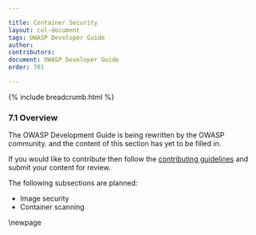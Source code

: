 ```yaml
---

title: Container Security
layout: col-document
tags: OWASP Developer Guide
author:
contributors:
document: OWASP Developer Guide
order: 701

---
```


{% include breadcrumb.html %}
### 7.1 Overview

The OWASP Development Guide is being rewritten by the OWASP community.
and the content of this section has yet to be filled in.

If you would like to contribute then follow the 
[contributing guidelines](https://github.com/OWASP/www-project-developer-guide/blob/main/CONTRIBUTING.md)
and submit your content for review.

The following subsections are planned:

  * Image security
  * Container scanning

\newpage
